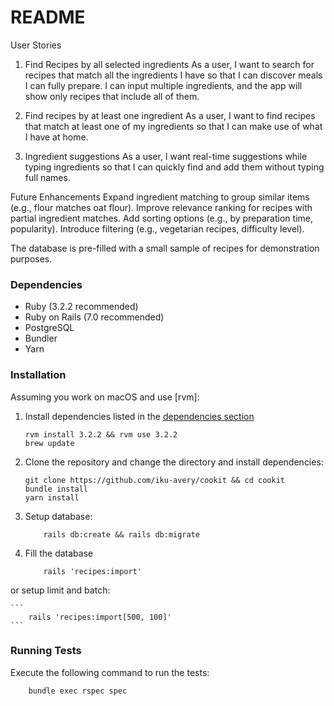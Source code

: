 # README

User Stories

1. Find Recipes by all selected ingredients
As a user, I want to search for recipes that match all the ingredients I have so that I can discover meals I can fully prepare.
I can input multiple ingredients, and the app will show only recipes that include all of them.

2. Find recipes by at least one ingredient
As a user, I want to find recipes that match at least one of my ingredients so that I can make use of what I have at home.

3. Ingredient suggestions
As a user, I want real-time suggestions while typing ingredients so that I can quickly find and add them without typing full names.


Future Enhancements
Expand ingredient matching to group similar items (e.g., flour matches oat flour).
Improve relevance ranking for recipes with partial ingredient matches.
Add sorting options (e.g., by preparation time, popularity).
Introduce filtering (e.g., vegetarian recipes, difficulty level).

The database is pre-filled with a small sample of recipes for demonstration purposes.

### Dependencies

- Ruby (3.2.2 recommended)
- Ruby on Rails (7.0 recommended)
- PostgreSQL
- Bundler
- Yarn

### Installation

Assuming you work on macOS and use [rvm]:

1. Install dependencies listed in the [dependencies section](#dependencies)

    ```shell
    rvm install 3.2.2 && rvm use 3.2.2
    brew update
    ```

2. Clone the repository and change the directory and install dependencies:

    ```shell
    git clone https://github.com/iku-avery/cookit && cd cookit
    bundle install
    yarn install
    ```

3. Setup database:
    ```shell
        rails db:create && rails db:migrate
    ```

4. Fill the database

    ```
        rails 'recipes:import'
    ```

or setup limit and batch:

    ```
        rails 'recipes:import[500, 100]'
    ```


### Running Tests

Execute the following command to run the tests:

```shell
    bundle exec rspec spec
```
